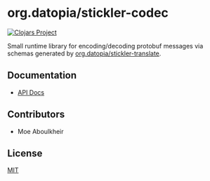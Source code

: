 # org.datopia/stickler-codec

 [![Clojars
Project](http://clojars.org/org.datopia/stickler-codec/latest-version.svg)](http://clojars.org/org.datopia/stickler-codec)

Small runtime library for encoding/decoding protobuf messages via schemas
generated by [org.datopia/stickler-translate](../translate).

## Documentation
 - [API Docs](https://datopia.github.io/stickler/stickler-codec/)

## Contributors

- Moe Aboulkheir

## License

[MIT](LICENSE)

